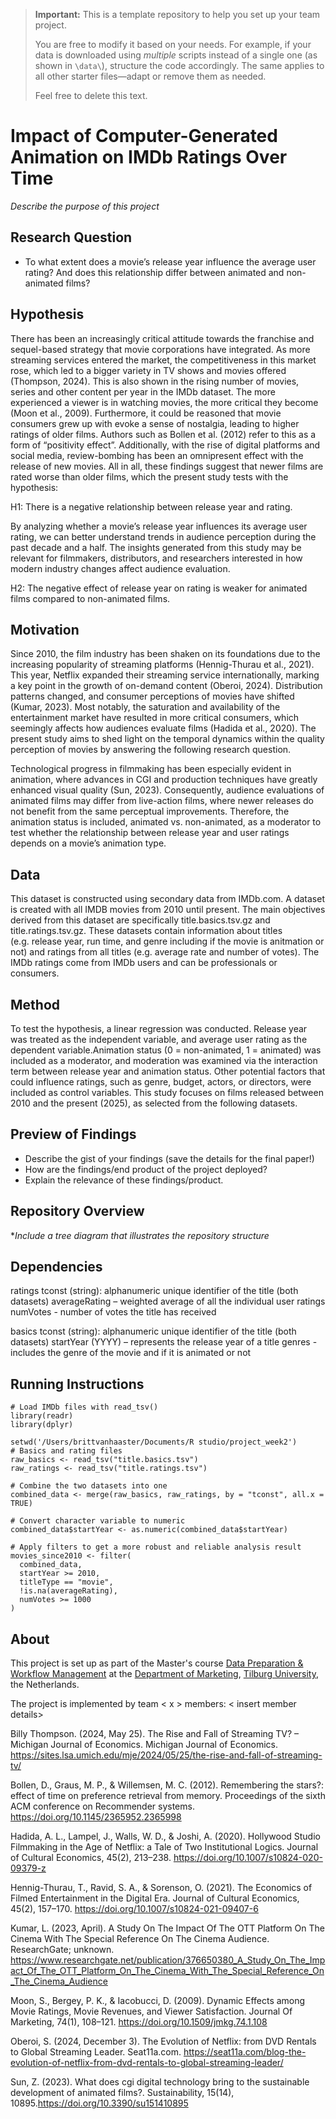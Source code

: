 > **Important:** This is a template repository to help you set up your team project.  
>  
> You are free to modify it based on your needs. For example, if your data is downloaded using *multiple* scripts instead of a single one (as shown in `\data\`), structure the code accordingly. The same applies to all other starter files—adapt or remove them as needed.  
>  
> Feel free to delete this text.


# Impact of Computer-Generated Animation on IMDb Ratings Over Time
*Describe the purpose of this project* 

## Research Question

-   To what extent does a movie’s release year influence the average
    user rating? And does this relationship differ between animated and non-animated films?

## Hypothesis

There has been an increasingly critical attitude towards the franchise
and sequel-based strategy that movie corporations have integrated. As
more streaming services entered the market, the competitiveness in this
market rose, which led to a bigger variety in TV shows and movies
offered (Thompson, 2024). This is also shown in the rising number of
movies, series and other content per year in the IMDb dataset. The more
experienced a viewer is in watching movies, the more critical they
become (Moon et al., 2009). Furthermore, it could be reasoned that movie
consumers grew up with evoke a sense of nostalgia, leading to higher
ratings of older films. Authors such as Bollen et al. (2012) refer to
this as a form of “positivity effect”. Additionally, with the rise of
digital platforms and social media, review-bombing has been an
omnipresent effect with the release of new movies. All in all, these
findings suggest that newer films are rated worse than older films,
which the present study tests with the hypothesis:

H1: There is a negative relationship between release year and rating.

By analyzing whether a movie’s release year influences its average user
rating, we can better understand trends in audience perception during
the past decade and a half. The insights generated from this study may
be relevant for filmmakers, distributors, and researchers interested in
how modern industry changes affect audience evaluation.

H2: The negative effect of release year on rating is weaker for animated films compared to non-animated films. 

## Motivation

Since 2010, the film industry has been shaken on its foundations due to
the increasing popularity of streaming platforms (Hennig-Thurau et al.,
2021). This year, Netflix expanded their streaming service
internationally, marking a key point in the growth of on-demand content
(Oberoi, 2024). Distribution patterns changed, and consumer perceptions
of movies have shifted (Kumar, 2023). Most notably, the saturation and
availability of the entertainment market have resulted in more critical
consumers, which seemingly affects how audiences evaluate films (Hadida
et al., 2020). The present study aims to shed light on the temporal
dynamics within the quality perception of movies by answering the
following research question.

Technological progress in filmmaking has been especially evident in animation, 
where advances in CGI and production techniques have greatly enhanced visual 
quality (Sun, 2023). Consequently, audience evaluations of animated films may 
differ from live-action films, where newer releases do not benefit from the 
same perceptual improvements. Therefore, the animation status is included, 
animated vs. non-animated, as a moderator to test whether the relationship 
between release year and user ratings depends on a movie’s animation type.

## Data

This dataset is constructed using secondary data from IMDb.com. A
dataset is created with all IMDB movies from 2010 until present. The
main objectives derived from this dataset are specifically
title.basics.tsv.gz and title.ratings.tsv.gz. These datasets contain
information about titles (e.g. release year, run time, and genre including
if the movie is anitmation or not) and ratings from all titles (e.g. average 
rate and number of votes). The IMDb ratings come from IMDb users and can be 
professionals or consumers.



## Method

To test the hypothesis, a linear regression was conducted. Release year
was treated as the independent variable, and average user rating as the
dependent variable.Animation status (0 = non-animated, 1 = animated) was 
included as a moderator, and moderation was examined via the interaction 
term between release year and animation status. Other potential factors that 
could influence ratings, such as genre, budget, actors, or directors, were included as
control variables. This study focuses on films released between 2010 and
the present (2025), as selected from the following datasets.

## Preview of Findings 
- Describe the gist of your findings (save the details for the final paper!)
- How are the findings/end product of the project deployed?
- Explain the relevance of these findings/product. 

## Repository Overview 

**Include a tree diagram that illustrates the repository structure*

## Dependencies 

ratings tconst (string): alphanumeric unique identifier of the title
(both datasets) averageRating – weighted average of all the individual
user ratings numVotes - number of votes the title has received

basics tconst (string): alphanumeric unique identifier of the title
(both datasets) startYear (YYYY) – represents the release year of a
title genres - includes the genre of the movie and if it is animated or 
not


## Running Instructions 

    # Load IMDb files with read_tsv()
    library(readr)
    library(dplyr)

    setwd('/Users/brittvanhaaster/Documents/R studio/project_week2')
    # Basics and rating files
    raw_basics <- read_tsv("title.basics.tsv")
    raw_ratings <- read_tsv("title.ratings.tsv")

    # Combine the two datasets into one
    combined_data <- merge(raw_basics, raw_ratings, by = "tconst", all.x = TRUE)

    # Convert character variable to numeric
    combined_data$startYear <- as.numeric(combined_data$startYear)

    # Apply filters to get a more robust and reliable analysis result
    movies_since2010 <- filter(
      combined_data,
      startYear >= 2010,
      titleType == "movie",
      !is.na(averageRating),
      numVotes >= 1000
    )

## About 

This project is set up as part of the Master's course [Data Preparation & Workflow Management](https://dprep.hannesdatta.com/) at the [Department of Marketing](https://www.tilburguniversity.edu/about/schools/economics-and-management/organization/departments/marketing), [Tilburg University](https://www.tilburguniversity.edu/), the Netherlands.

The project is implemented by team < x > members: < insert member details>

Billy Thompson. (2024, May 25). The Rise and Fall of Streaming TV? –
Michigan Journal of Economics. Michigan Journal of Economics.
<https://sites.lsa.umich.edu/mje/2024/05/25/the-rise-and-fall-of-streaming-tv/>

Bollen, D., Graus, M. P., & Willemsen, M. C. (2012). Remembering the
stars?: effect of time on preference retrieval from memory. Proceedings
of the sixth ACM conference on Recommender systems.
<https://doi.org/10.1145/2365952.2365998>

Hadida, A. L., Lampel, J., Walls, W. D., & Joshi, A. (2020). Hollywood
Studio Filmmaking in the Age of Netflix: a Tale of Two Institutional
Logics. Journal of Cultural Economics, 45(2), 213–238.
<https://doi.org/10.1007/s10824-020-09379-z>

Hennig-Thurau, T., Ravid, S. A., & Sorenson, O. (2021). The Economics of
Filmed Entertainment in the Digital Era. Journal of Cultural Economics,
45(2), 157–170. <https://doi.org/10.1007/s10824-021-09407-6>

Kumar, L. (2023, April). A Study On The Impact Of The OTT Platform On
The Cinema With The Special Reference On The Cinema Audience.
ResearchGate; unknown.
<https://www.researchgate.net/publication/376650380_A_Study_On_The_Impact_Of_The_OTT_Platform_On_The_Cinema_With_The_Special_Reference_On_The_Cinema_Audience>

Moon, S., Bergey, P. K., & Iacobucci, D. (2009). Dynamic Effects among
Movie Ratings, Movie Revenues, and Viewer Satisfaction. Journal Of
Marketing, 74(1), 108–121. <https://doi.org/10.1509/jmkg.74.1.108>

Oberoi, S. (2024, December 3). The Evolution of Netflix: from DVD
Rentals to Global Streaming Leader. Seat11a.com.
<https://seat11a.com/blog-the-evolution-of-netflix-from-dvd-rentals-to-global-streaming-leader/>

Sun, Z. (2023). What does cgi digital technology bring to the sustainable 
development of animated films?. Sustainability, 15(14), 10895.<https://doi.org/10.3390/su151410895>